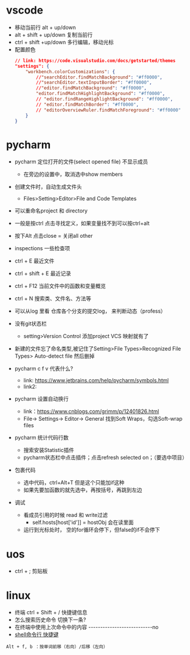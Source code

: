 # vscode
- 移动当前行 alt + up/down
- alt + shift + up/down 复制当前行
- ctrl + shift +up/down 多行编辑，移动光标
- 配置颜色
    ```json
    // link: https://code.visualstudio.com/docs/getstarted/themes
   	"settings": {
		"workbench.colorCustomizations": {
			//"searchEditor.findMatchBackground": "#ff0000",
			//"searchEditor.textInputBorder": "#ff0000",
			//"editor.findMatchBackground": "#ff0000",
			"editor.findMatchHighlightBackground": "#ff0000",
			// "editor.findRangeHighlightBackground": "#ff0000",
			// "editor.findMatchBorder": "#ff0000",
			// "editorOverviewRuler.findMatchForeground": "#ff0000"
		}
	}
    ```

# pycharm 
- pycharm 定位打开的文件(select opened file) 不显示成员
	- 在旁边的设置中，取消选中show members
- 创建文件时，自动生成文件头
	- Files>Setting>Editor>File and Code Templates
- 可以重命名project 和 directory
- 一般是按ctrl 点击寻找定义，如果变量找不到可以按ctrl+alt
- 按下Alt 点击close = 关闭all other 
- inspections 一些检查项
- ctrl + E 最近文件
- ctrl + shift + E 最近记录
- ctrl + F12 当前文件中的函数和变量概览
- ctrl + N 搜索类、文件名、方法等
- 可以从log 里看 仓库各个分支的提交log， 来判断动态（profess）
- 没有git状态栏 
    - setting>Version Control 添加project VCS 映射就有了
- 新建的文件忘了命名类型,被记住了Setting>File Types>Recognized File Types> Auto-detect file 然后删掉
- pycharm c f v 代表什么?
    - link: https://www.jetbrains.com/help/pycharm/symbols.html
    - link2:  
- pycharm 设置自动换行
  - link：https://www.cnblogs.com/grimm/p/12401826.html
  -  File-> Settings-> Editor-> General 找到Soft Wraps，勾选Soft-wrap files

- pycharm 统计代码行数
	- 搜索安装Statistic插件
	- pycharm状态栏中点击插件；点击refresh selected on；（要选中项目）
- 包裹代码
	- 选中代码，ctrl+Alt+T 但是这个只能加if这种
	- 如果先要加函数的就先选中，再按括号，再跳到左边
- 调试
	- 看成员引用的时候 read 和 write过滤
		- self.hosts[host['id']] = hostObj 会在读里面
	- 运行到光标处时， 空的for循环会停下，但false的if不会停下 
# uos
- ctrl + ; 剪贴板
   
# linux
- 终端 ctrl + Shift + / 快捷键信息
- 怎么搜索历史命令 切换下一条?
- 在终端中使用上次命令中的内容 ---------------------------no
- [shell命令行 快捷键](https://www.cnblogs.com/betterquan/p/11456820.html)
```
Alt + f, b ：按单词前移（右向）/后移（左向）

```